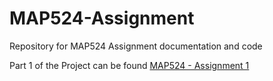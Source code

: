 # MAP524-Assignment
Repository for MAP524 Assignment documentation and code

Part 1 of the Project can be found <a href="https://github.com/jgrice/MAP524-Assignment/blob/master/MAP524%20-%20Assignment%201.odt">MAP524 - Assignment 1</a>
